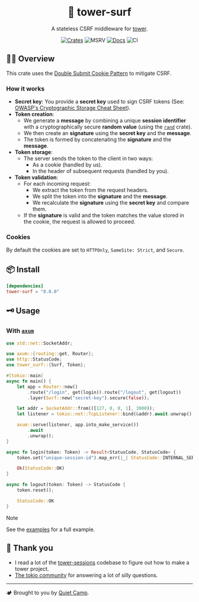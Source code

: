 <div align="center">
  <h1>🌊 tower-surf</h1>

  A stateless CSRF middleware for [tower][crate-tower].

  [![Crates](https://img.shields.io/crates/v/tower-surf.svg)](https://crates.io/crates/tower-surf)
  ![MSRV](https://img.shields.io/crates/msrv/tower-surf)
  [![Docs](https://docs.rs/tower-surf/badge.svg)](https://docs.rs/tower-surf)
  ![CI](https://github.com/quiet-camp/tower-surf/actions/workflows/ci.yml/badge.svg)
</div>

## 🏄‍♂️ Overview

This crate uses the [Double Submit Cookie Pattern][owasp-double-submit] to mitigate CSRF.

### How it works

- **Secret key**: You provide a **secret key** used to sign CSRF tokens (See: [OWASP's Cryptographic Storage Cheat Sheet][owasp-cryptographic-storage]).
- **Token creation**:
  - We generate a **message** by combining a unique **session identifier** with a cryptographically secure **random value** (using the [`rand`][crate-rand] crate).
  - We then create an **signature** using the **secret key** and the **message**.
  - The token is formed by concatenating the **signature** and the **message**.
- **Token storage**:
  - The server sends the token to the client in two ways:
    - As a cookie (handled by us).
    - In the header of subsequent requests (handled by you).
- **Token validation**:
  - For each incoming request:
    - We extract the token from the request headers.
    - We split the token into the **signature** and the **message**.
    - We recalculate the **signature** using the **secret key** and compare them.
  - If the **signature** is valid and the token matches the value stored in the cookie, the request is allowed to proceed.

### Cookies

By default the cookies are set to `HTTPOnly`, `SameSite: Strict`, and `Secure`.

## 📦 Install

```toml
[dependencies]
tower-surf = "0.0.0"
```

## 🗝️ Usage

### With [`axum`][crate-axum]

```rust
use std::net::SocketAddr;

use axum::{routing::get, Router};
use http::StatusCode;
use tower_surf::{Surf, Token};

#[tokio::main]
async fn main() {
    let app = Router::new()
        .route("/login", get(login)).route("/logout", get(logout))
        .layer(Surf::new("secret-key").secure(false));

    let addr = SocketAddr::from(([127, 0, 0, 1], 3000));
    let listener = tokio::net::TcpListener::bind(&addr).await.unwrap();

    axum::serve(listener, app.into_make_service())
        .await
        .unwrap();
}

async fn login(token: Token) -> Result<StatusCode, StatusCode> {
    token.set("unique-session-id").map_err(|_| StatusCode::INTERNAL_SERVER_ERROR)?;

    Ok(StatusCode::OK)
}

async fn logout(token: Token) -> StatusCode {
    token.reset();

    StatusCode::OK
}
```

> [!NOTE]
> See the [examples][examples] for a full example.

## 🥰 Thank you

- I read a lot of the [tower-sessions](https://github.com/maxcountryman/tower-sessions) codebase to figure out how to make a tower project.
- [The tokio community](https://discord.com/invite/tokio) for answering a lot of silly questions.

---

🏕️ Brought to you by [Quiet Camp](https://quiet.camp).

[crate-axum]: https://github.com/tokio-rs/axum
[crate-rand]: https://github.com/rust-random/rand
[crate-tower]: https://github.com/tower-rs/tower
[examples]: https://github.com/quiet-camp/tower-surf/tree/main/examples
[owasp-cryptographic-storage]: https://cheatsheetseries.owasp.org/cheatsheets/Cryptographic_Storage_Cheat_Sheet.html
[owasp-double-submit]: https://cheatsheetseries.owasp.org/cheatsheets/Cross-Site_Request_Forgery_Prevention_Cheat_Sheet.html#alternative-using-a-double-submit-cookie-pattern
[owasp-login-csrf]: https://cheatsheetseries.owasp.org/cheatsheets/Cross-Site_Request_Forgery_Prevention_Cheat_Sheet.html#possible-csrf-vulnerabilities-in-login-forms
